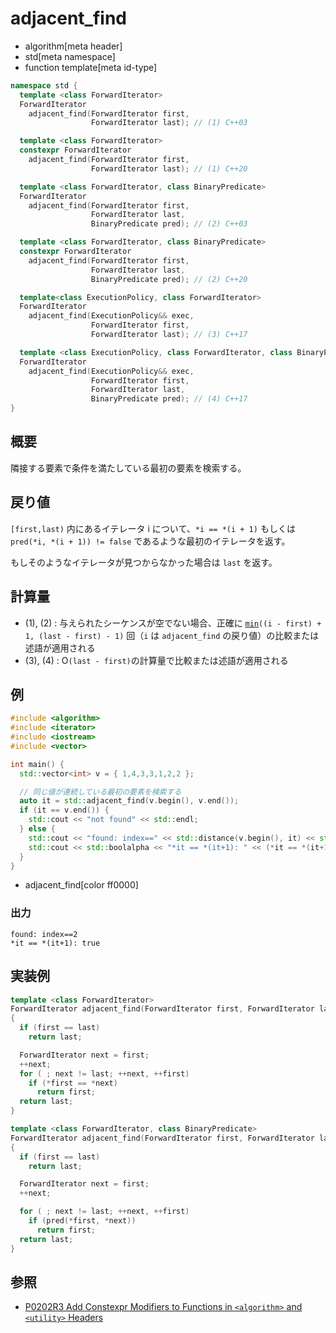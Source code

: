 # adjacent_find
* algorithm[meta header]
* std[meta namespace]
* function template[meta id-type]

```cpp
namespace std {
  template <class ForwardIterator>
  ForwardIterator
    adjacent_find(ForwardIterator first,
                  ForwardIterator last); // (1) C++03

  template <class ForwardIterator>
  constexpr ForwardIterator
    adjacent_find(ForwardIterator first,
                  ForwardIterator last); // (1) C++20

  template <class ForwardIterator, class BinaryPredicate>
  ForwardIterator
    adjacent_find(ForwardIterator first,
                  ForwardIterator last,
                  BinaryPredicate pred); // (2) C++03

  template <class ForwardIterator, class BinaryPredicate>
  constexpr ForwardIterator
    adjacent_find(ForwardIterator first,
                  ForwardIterator last,
                  BinaryPredicate pred); // (2) C++20

  template<class ExecutionPolicy, class ForwardIterator>
  ForwardIterator
    adjacent_find(ExecutionPolicy&& exec,
                  ForwardIterator first,
                  ForwardIterator last); // (3) C++17

  template <class ExecutionPolicy, class ForwardIterator, class BinaryPredicate>
  ForwardIterator
    adjacent_find(ExecutionPolicy&& exec,
                  ForwardIterator first,
                  ForwardIterator last,
                  BinaryPredicate pred); // (4) C++17
}
```

## 概要
隣接する要素で条件を満たしている最初の要素を検索する。


## 戻り値
`[first,last)` 内にあるイテレータ i について、`*i == *(i + 1)` もしくは `pred(*i, *(i + 1)) != false` であるような最初のイテレータを返す。

もしそのようなイテレータが見つからなかった場合は `last` を返す。


## 計算量
- (1), (2) : 与えられたシーケンスが空でない場合、正確に [`min`](/reference/algorithm/min.md)`((i - first) + 1, (last - first) - 1)` 回（`i` は `adjacent_find` の戻り値）の比較または述語が適用される
- (3), (4) : O`(last - first)`の計算量で比較または述語が適用される


## 例
```cpp example
#include <algorithm>
#include <iterator>
#include <iostream>
#include <vector>

int main() {
  std::vector<int> v = { 1,4,3,3,1,2,2 };

  // 同じ値が連続している最初の要素を検索する
  auto it = std::adjacent_find(v.begin(), v.end());
  if (it == v.end()) {
    std::cout << "not found" << std::endl;
  } else {
    std::cout << "found: index==" << std::distance(v.begin(), it) << std::endl;
    std::cout << std::boolalpha << "*it == *(it+1): " << (*it == *(it+1)) << std::endl;
  }
}
```
* adjacent_find[color ff0000]

### 出力
```
found: index==2
*it == *(it+1): true
```

## 実装例
```cpp
template <class ForwardIterator>
ForwardIterator adjacent_find(ForwardIterator first, ForwardIterator last)
{
  if (first == last)
    return last;

  ForwardIterator next = first;
  ++next;
  for ( ; next != last; ++next, ++first)
    if (*first == *next)
      return first;
  return last;
}

template <class ForwardIterator, class BinaryPredicate>
ForwardIterator adjacent_find(ForwardIterator first, ForwardIterator last, BinaryPredicate pred)
{
  if (first == last)
    return last;

  ForwardIterator next = first;
  ++next;

  for ( ; next != last; ++next, ++first)
    if (pred(*first, *next))
      return first;
  return last;
}
```


## 参照
- [P0202R3 Add Constexpr Modifiers to Functions in `<algorithm>` and `<utility>` Headers](http://www.open-std.org/jtc1/sc22/wg21/docs/papers/2017/p0202r3.html)
